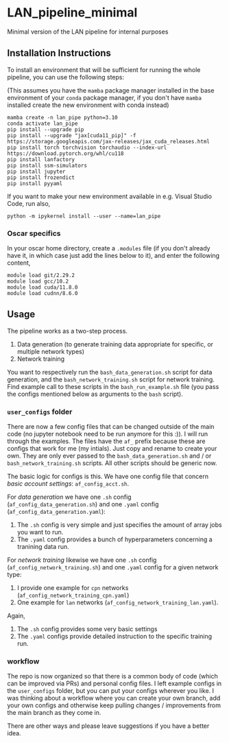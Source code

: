 # LAN_pipeline_minimal
Minimal version of the LAN pipeline for internal purposes

## Installation Instructions

To install an environment that will be sufficient for running the whole pipeline, you can use the following steps:

(This assumes you have the `mamba` package manager installed in the base environment of your `conda` package manager,
if you don't have `mamba` installed create the new environment with conda instead)

```
mamba create -n lan_pipe python=3.10
conda activate lan_pipe
pip install --upgrade pip
pip install --upgrade "jax[cuda11_pip]" -f https://storage.googleapis.com/jax-releases/jax_cuda_releases.html
pip install torch torchvision torchaudio --index-url https://download.pytorch.org/whl/cu118
pip install lanfactory
pip install ssm-simulators
pip install jupyter
pip install frozendict
pip install pyyaml
```

If you want to make your new environment available in e.g. Visual Studio Code, run also,

```
python -m ipykernel install --user --name=lan_pipe
```

### Oscar specifics

In your oscar home directory, create a `.modules` file (if you don't already have it, in which case just add the lines below to it), and enter the following content,

```
module load git/2.29.2
module load gcc/10.2
module load cuda/11.8.0
module load cudnn/8.6.0
```

## Usage

The pipeline works as a two-step process.

1. Data generation (to generate training data appropriate for specific, or multiple network types)
2. Network training

You want to respectively run the `bash_data_generation.sh` script for data generation, and the `bash_network_training.sh` script for network training.
Find example call to these scripts in the `bash_run_example.sh` file (you pass the configs mentioned below as arguments to the `bash` script).

### `user_configs` folder

There are now a few config files that can be changed outside of the main code (no jupyter notebook need to be run anymore for this :)).
I will run through the examples. The files have the `af_` prefix because these are configs that work for me (my intials). 
Just copy and rename to create your own. They are only ever passed to the `bash_data_generation.sh` and / or `bash_network_training.sh` scripts.
All other scripts should be generic now.

The basic logic for configs is this. We have one config file that concern *basic account settings*: `af_config_acct.sh`.

For *data generation* we have one `.sh` config (`af_config_data_generation.sh`) and one `.yaml` config (`af_config_data_generation.yaml`):

1. The `.sh` config is very simple and just specifies the amount of array jobs you want to run. 
2. The `.yaml` config provides a bunch of hyperparameters concerning a tranining data run.

For *network training* likewise we have one `.sh` config (`af_config_network_training.sh`) and one `.yaml` config for a given network type:

1. I provide one example for `cpn` networks (`af_config_network_training_cpn.yaml`) 
2. One example  for `lan` networks (`af_config_network_training_lan.yaml`).

Again,
1.  The `.sh` config provides some very basic settings
3.  The `.yaml` configs provide detailed instruction to the specific training run.

### workflow

The repo is now organized so that there is a common body of code (which can be improved via PRs) and personal config files.
I left example configs in the `user_configs` folder, but you can put your configs wherever you like. I was thinking about a workflow where you can create your own branch, add 
your own configs and otherwise keep pulling changes / improvements from the main branch as they come in.

There are other ways and please leave suggestions if you have a better idea.